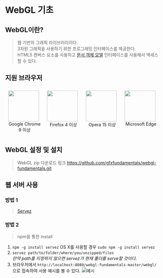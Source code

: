 # WebGL 기초

## WebGL이란?

> 웹 기반의 그래픽 라이브러리이다.  
> 3차원 그래픽을 사용하기 위한 프로그래밍 인터페이스를 제공한다.  
> HTML5 캔버스 요소를 사용하고 [문서 객체 모델](https://ko.wikipedia.org/wiki/%EB%AC%B8%EC%84%9C_%EA%B0%9D%EC%B2%B4_%EB%AA%A8%EB%8D%B8) 인터페이스를 사용해서 액세스할 수 있다.

## 지원 브라우저

<div class="imgContainer" style="display : flex;">
    <div class="imgBox" style="width: 100%; height : 100%; margin : 10px;">
        <img src="https://upload.wikimedia.org/wikipedia/commons/a/a5/Google_Chrome_icon_%28September_2014%29.svg" width='100'>
        <span style="display : block; text-align : center;">Google Chrome 9 이상<span>
    </div>
    <div class="imgBox" style="width: 100%; height : 100%; margin : 10px;">
        <img src="https://upload.wikimedia.org/wikipedia/commons/d/d2/Firefox_Logo%2C_2017.png" width='100'>
        <span style="display : block; text-align : center;">Firefox 4 이상<span>
    </div>
    <div class="imgBox" style="width: 100%; height : 100%; margin : 10px;">
        <img src="https://upload.wikimedia.org/wikipedia/commons/4/49/Opera_2015_icon.svg" width='100'>
        <span style="display : block; text-align : center;">Opera 15 이상<span>
    </div>
    <div class="imgBox" style="width: 100%; height : 100%; margin : 10px;">
        <img src="https://upload.wikimedia.org/wikipedia/ko/thumb/9/98/Microsoft_Edge_logo_%282019%29.svg/1200px-Microsoft_Edge_logo_%282019%29.svg.png" width='100'>
        <span style="display : block; text-align : center;">Microsoft Edge<span>
    </div>
</div>


## WebGL 설정 및 설치 

> WebGL zip 다운로드 링크 https://github.com/gfxfundamentals/webgl-fundamentals.git

## 웹 서버 사용

### 방법 1 
> [Servez](https://greggman.github.io/servez/)

### 방법 2 
> npm을 통한 install  
1.  ```npm -g install servez``` OS X를 사용할 경우 ```sudo npm -g install servez```
2. ```servez path/to/folder/where/you/unzipped/files```<br>*만약 path를 지정하지 않으면 servez가 현재 폴더를 serve할 것이다.*
3. 브라우저에서 `http://localhost:8080/webgl-fundamentals-master/webgl/`으로 접속하여 사용 예시를 볼 수 있다.
![예시](https://webglfundamentals.org/webgl/lessons/resources/chrome-devtools.png)










